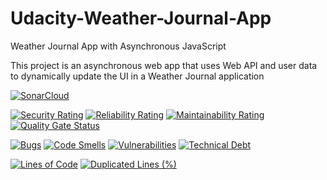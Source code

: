 # Udacity-Weather-Journal-App

Weather Journal App with Asynchronous JavaScript

This project is an asynchronous web app that uses Web API and user data to dynamically update the UI in a Weather Journal application

[![SonarCloud](https://sonarcloud.io/images/project_badges/sonarcloud-white.svg)](https://sonarcloud.io/dashboard?id=SondosSamii_Udacity-Weather-Journal-App)

[![Security Rating](https://sonarcloud.io/api/project_badges/measure?project=SondosSamii_Udacity-Weather-Journal-App&metric=security_rating)](https://sonarcloud.io/dashboard?id=SondosSamii_Udacity-Weather-Journal-App)
[![Reliability Rating](https://sonarcloud.io/api/project_badges/measure?project=SondosSamii_Udacity-Weather-Journal-App&metric=reliability_rating)](https://sonarcloud.io/dashboard?id=SondosSamii_Udacity-Weather-Journal-App)
[![Maintainability Rating](https://sonarcloud.io/api/project_badges/measure?project=SondosSamii_Udacity-Weather-Journal-App&metric=sqale_rating)](https://sonarcloud.io/dashboard?id=SondosSamii_Udacity-Weather-Journal-App)
[![Quality Gate Status](https://sonarcloud.io/api/project_badges/measure?project=SondosSamii_Udacity-Weather-Journal-App&metric=alert_status)](https://sonarcloud.io/dashboard?id=SondosSamii_Udacity-Weather-Journal-App)

[![Bugs](https://sonarcloud.io/api/project_badges/measure?project=SondosSamii_Udacity-Weather-Journal-App&metric=bugs)](https://sonarcloud.io/dashboard?id=SondosSamii_Udacity-Weather-Journal-App)
[![Code Smells](https://sonarcloud.io/api/project_badges/measure?project=SondosSamii_Udacity-Weather-Journal-App&metric=code_smells)](https://sonarcloud.io/dashboard?id=SondosSamii_Udacity-Weather-Journal-App)
[![Vulnerabilities](https://sonarcloud.io/api/project_badges/measure?project=SondosSamii_Udacity-Weather-Journal-App&metric=vulnerabilities)](https://sonarcloud.io/dashboard?id=SondosSamii_Udacity-Weather-Journal-App)
[![Technical Debt](https://sonarcloud.io/api/project_badges/measure?project=SondosSamii_Udacity-Weather-Journal-App&metric=sqale_index)](https://sonarcloud.io/dashboard?id=SondosSamii_Udacity-Weather-Journal-App)

[![Lines of Code](https://sonarcloud.io/api/project_badges/measure?project=SondosSamii_Udacity-Weather-Journal-App&metric=ncloc)](https://sonarcloud.io/dashboard?id=SondosSamii_Udacity-Weather-Journal-App)
[![Duplicated Lines (%)](https://sonarcloud.io/api/project_badges/measure?project=SondosSamii_Udacity-Weather-Journal-App&metric=duplicated_lines_density)](https://sonarcloud.io/dashboard?id=SondosSamii_Udacity-Weather-Journal-App)
